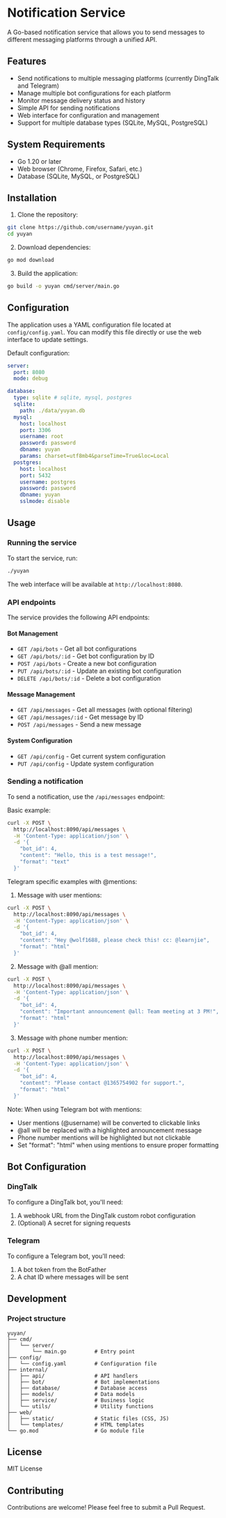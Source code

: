 # Notification Service

A Go-based notification service that allows you to send messages to different messaging platforms through a unified API.

## Features

- Send notifications to multiple messaging platforms (currently DingTalk and Telegram)
- Manage multiple bot configurations for each platform
- Monitor message delivery status and history
- Simple API for sending notifications
- Web interface for configuration and management
- Support for multiple database types (SQLite, MySQL, PostgreSQL)

## System Requirements

- Go 1.20 or later
- Web browser (Chrome, Firefox, Safari, etc.)
- Database (SQLite, MySQL, or PostgreSQL)

## Installation

1. Clone the repository:

```bash
git clone https://github.com/username/yuyan.git
cd yuyan
```

2. Download dependencies:

```bash
go mod download
```

3. Build the application:

```bash
go build -o yuyan cmd/server/main.go
```

## Configuration

The application uses a YAML configuration file located at `config/config.yaml`. You can modify this file directly or use the web interface to update settings.

Default configuration:

```yaml
server:
  port: 8080
  mode: debug

database:
  type: sqlite # sqlite, mysql, postgres
  sqlite:
    path: ./data/yuyan.db
  mysql:
    host: localhost
    port: 3306
    username: root
    password: password
    dbname: yuyan
    params: charset=utf8mb4&parseTime=True&loc=Local
  postgres:
    host: localhost
    port: 5432
    username: postgres
    password: password
    dbname: yuyan
    sslmode: disable
```

## Usage

### Running the service

To start the service, run:

```bash
./yuyan
```

The web interface will be available at `http://localhost:8080`.

### API endpoints

The service provides the following API endpoints:

#### Bot Management

- `GET /api/bots` - Get all bot configurations
- `GET /api/bots/:id` - Get bot configuration by ID
- `POST /api/bots` - Create a new bot configuration
- `PUT /api/bots/:id` - Update an existing bot configuration
- `DELETE /api/bots/:id` - Delete a bot configuration

#### Message Management

- `GET /api/messages` - Get all messages (with optional filtering)
- `GET /api/messages/:id` - Get message by ID
- `POST /api/messages` - Send a new message

#### System Configuration

- `GET /api/config` - Get current system configuration
- `PUT /api/config` - Update system configuration

### Sending a notification

To send a notification, use the `/api/messages` endpoint:

Basic example:
```bash
curl -X POST \
  http://localhost:8090/api/messages \
  -H 'Content-Type: application/json' \
  -d '{
    "bot_id": 4,
    "content": "Hello, this is a test message!",
    "format": "text"
  }'
```

Telegram specific examples with @mentions:

1. Message with user mentions:
```bash
curl -X POST \
  http://localhost:8090/api/messages \
  -H 'Content-Type: application/json' \
  -d '{
    "bot_id": 4,
    "content": "Hey @wolf1688, please check this! cc: @learnjie",
    "format": "html"
  }'
```

2. Message with @all mention:
```bash
curl -X POST \
  http://localhost:8090/api/messages \
  -H 'Content-Type: application/json' \
  -d '{
    "bot_id": 4,
    "content": "Important announcement @all: Team meeting at 3 PM!",
    "format": "html"
  }'
```

3. Message with phone number mention:
```bash
curl -X POST \
  http://localhost:8090/api/messages \
  -H 'Content-Type: application/json' \
  -d '{
    "bot_id": 4,
    "content": "Please contact @1365754902 for support.",
    "format": "html"
  }'
```

Note: When using Telegram bot with mentions:
- User mentions (@username) will be converted to clickable links
- @all will be replaced with a highlighted announcement message
- Phone number mentions will be highlighted but not clickable
- Set "format": "html" when using mentions to ensure proper formatting

## Bot Configuration

### DingTalk

To configure a DingTalk bot, you'll need:

1. A webhook URL from the DingTalk custom robot configuration
2. (Optional) A secret for signing requests

### Telegram

To configure a Telegram bot, you'll need:

1. A bot token from the BotFather
2. A chat ID where messages will be sent

## Development

### Project structure

```
yuyan/
├── cmd/
│   └── server/
│       └── main.go         # Entry point
├── config/
│   └── config.yaml         # Configuration file
├── internal/
│   ├── api/                # API handlers
│   ├── bot/                # Bot implementations
│   ├── database/           # Database access
│   ├── models/             # Data models
│   ├── service/            # Business logic
│   └── utils/              # Utility functions
├── web/
│   ├── static/             # Static files (CSS, JS)
│   └── templates/          # HTML templates
└── go.mod                  # Go module file
```

## License

MIT License

## Contributing

Contributions are welcome! Please feel free to submit a Pull Request. 